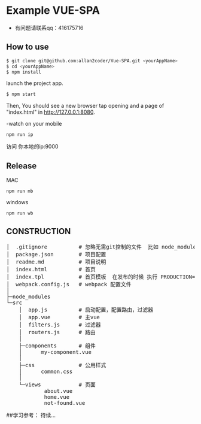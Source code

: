 # Example VUE-SPA 
- 有问题请联系qq：416175716

## How to use
``` bash
$ git clone git@github.com:allan2coder/Vue-SPA.git <yourAppName>
$ cd <yourAppName>
$ npm install
```

launch the project app.
``` bash
$ npm start
```

Then, You should see a new browser tap opening and a page of "index.html" in http://127.0.0.1:8080.

-watch on your mobile

```
npm run ip
```
访问 你本地的ip:9000

## Release
MAC

```
npm run mb
```

windows

```
npm run wb
```

## CONSTRUCTION
<pre>
│  .gitignore          # 忽略无需git控制的文件  比如 node_modules
│  package.json        # 项目配置
│  readme.md           # 项目说明
│  index.html          # 首页
│  index.tpl           # 首页模板  在发布的时候 执行 PRODUCTION=1 webpack 会生成一个d.html并注入脚本，样式，达到版本控制的目的
│  webpack.config.js   # webpack 配置文件
│
├─node_modules
└─src
    │  app.js          # 启动配置，配置路由，过滤器
    │  app.vue         # 主vue
    │  filters.js      # 过滤器
    │  routers.js      # 路由
    │
    ├─components       # 组件
    │      my-component.vue
    │
    ├─css              # 公用样式
    │      common.css
    │
    └─views            # 页面
            about.vue
            home.vue
            not-found.vue
</pre>

##学习参考：
待续...

